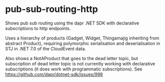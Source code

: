 # pub-sub-routing-http

Shows pub sub routing using the dapr .NET SDK with declarative subscriptions to http endpoints.  

Uses a hierarchy of products (Gadget, Widget, Thingamajig inheriting from abstract Product), requiring polymorphic serialisation and deserialisation in STJ in .NET 7.0 of the CloudEvent data.   

Also shows a NotAProduct that goes to the dead letter topic, but subscription of dead letter topic is not currently working with declarative subscriptions (it does work with programmatic subscriptions). See https://github.com/dapr/dotnet-sdk/issues/998